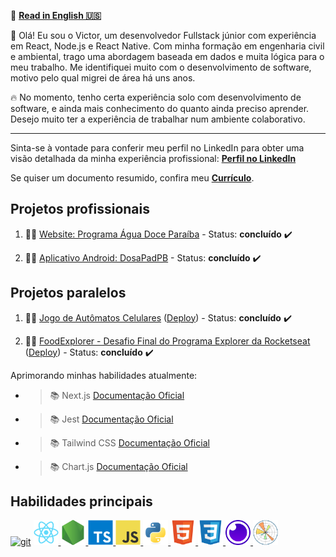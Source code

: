 🔗 **[Read in English 🇺🇸](/README-pt-BR.md)**

👋 Olá! Eu sou o Victor, um desenvolvedor Fullstack júnior com experiência em React, Node.js e React Native. Com minha formação em engenharia civil e ambiental, trago uma abordagem baseada em dados e muita lógica para o meu trabalho. Me identifiquei muito com o desenvolvimento de software, motivo pelo qual migrei de área há uns anos.

🔥 No momento, tenho certa experiência solo com desenvolvimento de software, e ainda mais conhecimento do quanto ainda preciso aprender. Desejo muito ter a experiência de trabalhar num ambiente colaborativo.

---
Sinta-se à vontade para conferir meu perfil no LinkedIn para obter uma visão detalhada da minha experiência profissional: **[Perfil no LinkedIn](https://linkedin.com/in/victorsgb/)**

Se quiser um documento resumido, confira meu **[Currículo](/VSGB-CV-pt-BR.pdf)**.

## Projetos profissionais
1. 👨‍💻 [Website: Programa Água Doce Paraíba](https://aguadoce.seirh.pb.gov.br) - Status: **concluído** ✔️

2. 👨‍💻 [Aplicativo Android: DosaPadPB](https://play.google.com/store/apps/details?id=com.aguadoce.digitalParaiba) - Status: **concluído** ✔️

## Projetos paralelos
1. 👨‍💻 [Jogo de Autômatos Celulares](https://github.com/victorsgb/cellular-automata) ([Deploy](https://cellular-automata-beryl.vercel.app/)) - Status: **concluído** ✔️

2. 👨‍💻 [FoodExplorer - Desafio Final do Programa Explorer da Rocketseat](https://github.com/victorsgb/food-explorer-frontend) ([Deploy](https://food-explorer-frontend.netlify.app/)) - Status: **concluído** ✔️

Aprimorando minhas habilidades atualmente:

- > 📚 Next.js [Documentação Oficial](https://nextjs.org/docs)
- > 📚 Jest [Documentação Oficial](https://jestjs.io/docs/getting-started)
- > 📚 Tailwind CSS [Documentação Oficial](https://tailwindcss.com/docs/installation)
- >  📚 Chart.js [Documentação Oficial](https://www.chartjs.org/)


## Habilidades principais

<p align="left">
  <a href="https://git-scm.com/" target="_blank" rel="noreferrer"> <img src="https://cdn.jsdelivr.net/gh/devicons/devicon/icons/git/git-original.svg" alt="git" width="40" height="40"/></a>
  <a href="https://react.dev/" target="_blank" rel="noreferrer"> <img src="https://raw.githubusercontent.com/devicons/devicon/master/icons/react/react-original.svg" alt="react" width="40" height="40"/> </a> 
  <a href="https://nodejs.org" target="_blank" rel="noreferrer"> <img src="https://raw.githubusercontent.com/devicons/devicon/master/icons/nodejs/nodejs-original.svg" alt="node" width="40" height="40"/> </a> 
  <a href="https://www.typescriptlang.org/" target="_blank" rel="noreferrer"> <img src="https://raw.githubusercontent.com/devicons/devicon/master/icons/typescript/typescript-original.svg" alt="typescript" width="40" height="40"/> </a> 
  <a href="https://developer.mozilla.org/en-US/docs/Web/JavaScript" target="_blank" rel="noreferrer"> <img src="https://raw.githubusercontent.com/devicons/devicon/master/icons/javascript/javascript-original.svg" alt="javascript" width="40" height="40"/> </a> 
  <a href="https://www.python.org" target="_blank" rel="noreferrer"> <img src="https://raw.githubusercontent.com/devicons/devicon/master/icons/python/python-original.svg" alt="python" width="40" height="40"/> </a>
  <a href="https://developer.mozilla.org/en-US/docs/Web/Html" target="_blank" rel="noreferrer"> <img src="https://raw.githubusercontent.com/devicons/devicon/master/icons/html5/html5-original.svg" alt="html5" width="40" height="40"/> </a>
  <a href="https://developer.mozilla.org/en-US/docs/Web/Css" target="_blank" rel="noreferrer"> <img src="https://raw.githubusercontent.com/devicons/devicon/master/icons/css3/css3-original.svg" alt="css3" width="40" height="40"/> </a>
  <a href="https://insomnia.rest/" target="_blank" rel="noreferrer"> <img src="https://raw.githubusercontent.com/devicons/devicon/master/icons/insomnia/insomnia-original.svg" alt="insomnia" width="40" height="40"/> </a>
  <a href="https://matplotlib.org/" target="_blank" rel="noreferrer"> <img src="https://raw.githubusercontent.com/devicons/devicon/master/icons/matplotlib/matplotlib-original.svg" alt="matplotlib" width="40" height="40"/> </a>
</p>